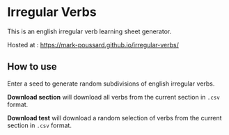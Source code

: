 # Irregular Verbs

This is an english irregular verb learning sheet generator.

Hosted at : https://mark-poussard.github.io/irregular-verbs/

## How to use

Enter a seed to generate random subdivisions of english irregular verbs.

**Download section** will download all verbs from the current section in `.csv` format.

**Download test** will download a random selection of verbs from the current section in `.csv` format.
